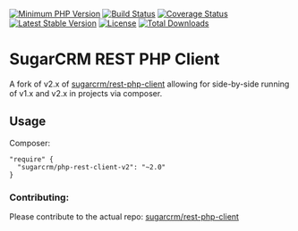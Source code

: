 
[![Minimum PHP Version](https://img.shields.io/badge/php-%3E%3D%205.3-8892BF.svg)](https://php.net/)
[![Build Status](https://travis-ci.org/sugarcrm/rest-php-client.svg?branch=2.0)](https://travis-ci.org/sugarcrm/rest-php-client)
[![Coverage Status](https://coveralls.io/repos/github/sugarcrm/rest-php-client/badge.svg?branch=2.0)](https://coveralls.io/github/sugarcrm/rest-php-client?branch=2.0)
[![Latest Stable Version](https://poser.pugx.org/sugarcrm/php-rest-client-v2/v/stable)](https://packagist.org/packages/sugarcrm/php-rest-client-v2)
[![License](https://poser.pugx.org/sugarcrm/rest-php-client/license)](https://packagist.org/packages/sugarcrm/php-rest-client-v2)
[![Total Downloads](https://poser.pugx.org/sugarcrm/rest-php-client/downloads)](https://packagist.org/packages/sugarcrm/php-rest-client-v2)


# SugarCRM REST PHP Client
A fork of v2.x of [sugarcrm/rest-php-client](https://github.com/sugarcrm/rest-php-client) allowing for side-by-side running of v1.x and v2.x in projects via composer.

## Usage
Composer:
```
"require" {
  "sugarcrm/php-rest-client-v2": "~2.0"
}
```

### Contributing:
Please contribute to the actual repo: [sugarcrm/rest-php-client](https://github.com/sugarcrm/rest-php-client)

